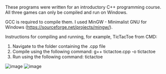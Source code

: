 These programs were written for an introductory C++ programming course. All three games can only be compiled and run on Windows.

GCC is required to compile them. I used MinGW - Minimalist GNU for Windows (https://sourceforge.net/projects/mingw/).

Instructions for compiling and running, for example, TicTacToe from CMD:

1. Navigate to the folder containing the .cpp file
2. Compile using the following command:
   g++ tictactoe.cpp -o tictactoe
4. Run using the following command:
   tictactoe

![image](https://github.com/user-attachments/assets/dfdb9bbc-3475-4ba3-b20d-79e89e18d897)
![image](https://github.com/user-attachments/assets/486d2b98-edf7-48eb-82b2-1a25b2acbd0d)


